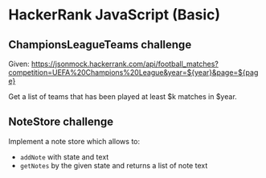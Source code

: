 # HackerRank JavaScript (Basic)

## ChampionsLeagueTeams challenge

Given: https://jsonmock.hackerrank.com/api/football_matches?competition=UEFA%20Champions%20League&year=${year}&page=${page}

Get a list of teams that has been played at least $k matches in $year.

## NoteStore challenge

Implement a note store which allows to:

- `addNote` with state and text
- `getNotes` by the given state and returns a list of note text
